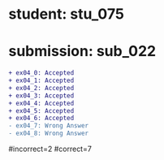 # student: stu_075
# submission: sub_022

```diff
+ ex04_0: Accepted
+ ex04_1: Accepted
+ ex04_2: Accepted
+ ex04_3: Accepted
+ ex04_4: Accepted
+ ex04_5: Accepted
+ ex04_6: Accepted
- ex04_7: Wrong Answer
- ex04_8: Wrong Answer
```
#incorrect=2
#correct=7
